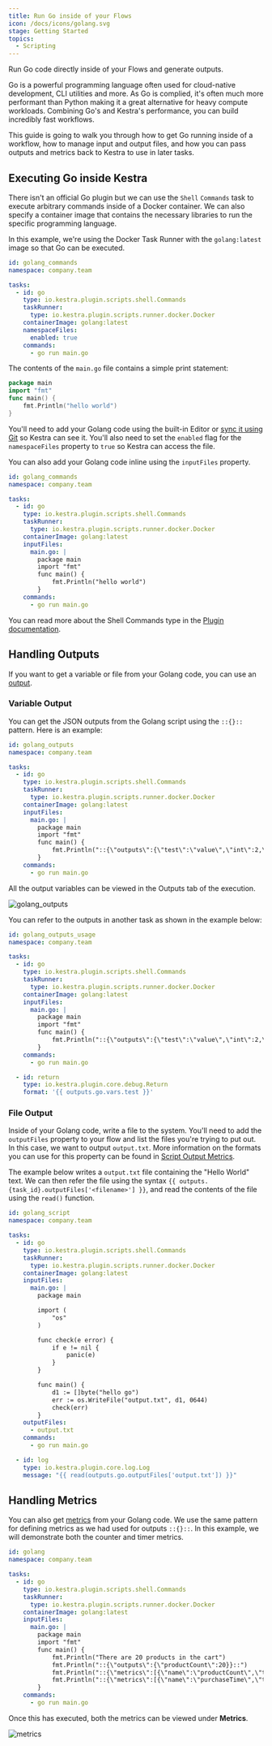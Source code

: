 ```yaml
---
title: Run Go inside of your Flows
icon: /docs/icons/golang.svg
stage: Getting Started
topics:
  - Scripting
---
```


Run Go code directly inside of your Flows and generate outputs.

Go is a powerful programming language often used for cloud-native development, CLI utilities and more. As Go is complied, it's often much more performant than Python making it a great alternative for heavy compute workloads. Combining Go's and Kestra's performance, you can build incredibly fast workflows.

This guide is going to walk you through how to get Go running inside of a workflow, how to manage input and output files, and how you can pass outputs and metrics back to Kestra to use in later tasks.

## Executing Go inside Kestra

There isn't an official Go plugin but we can use the `Shell` `Commands` task to execute arbitrary commands inside of a Docker container. We can also specify a container image that contains the necessary libraries to run the specific programming language.

In this example, we're using the Docker Task Runner with the `golang:latest` image so that Go can be executed.

```yaml
id: golang_commands
namespace: company.team

tasks:
  - id: go
    type: io.kestra.plugin.scripts.shell.Commands
    taskRunner:
      type: io.kestra.plugin.scripts.runner.docker.Docker
    containerImage: golang:latest
    namespaceFiles:
      enabled: true
    commands:
      - go run main.go
```

The contents of the `main.go` file contains a simple print statement:

```go
package main
import "fmt"
func main() {
    fmt.Println("hello world")
}
```

You'll need to add your Golang code using the built-in Editor or [sync it using Git](../version-control-cicd/04.git.md) so Kestra can see it. You'll also need to set the `enabled` flag for the `namespaceFiles` property to `true` so Kestra can access the file.

You can also add your Golang code inline using the `inputFiles` property.

```yaml
id: golang_commands
namespace: company.team

tasks:
  - id: go
    type: io.kestra.plugin.scripts.shell.Commands
    taskRunner:
      type: io.kestra.plugin.scripts.runner.docker.Docker
    containerImage: golang:latest
    inputFiles:
      main.go: |
        package main
        import "fmt"
        func main() {
            fmt.Println("hello world")
        }
    commands:
      - go run main.go
```

You can read more about the Shell Commands type in the [Plugin documentation](/plugins/plugin-script-shell/io.kestra.plugin.scripts.shell.commands).

## Handling Outputs

If you want to get a variable or file from your Golang code, you can use an [output](../04.workflow-components/06.outputs.md).

### Variable Output

You can get the JSON outputs from the Golang script using the `::{}::` pattern. Here is an example:

```yaml
id: golang_outputs
namespace: company.team

tasks:
  - id: go
    type: io.kestra.plugin.scripts.shell.Commands
    taskRunner:
      type: io.kestra.plugin.scripts.runner.docker.Docker
    containerImage: golang:latest
    inputFiles:
      main.go: |
        package main
        import "fmt"
        func main() {
            fmt.Println("::{\"outputs\":{\"test\":\"value\",\"int\":2,\"bool\":true,\"float\":3.65}}::")
        }
    commands:
      - go run main.go
```

All the output variables can be viewed in the Outputs tab of the execution.

![golang_outputs](/docs/how-to-guides/golang/outputs.png)

You can refer to the outputs in another task as shown in the example below:

```yaml
id: golang_outputs_usage
namespace: company.team

tasks:
  - id: go
    type: io.kestra.plugin.scripts.shell.Commands
    taskRunner:
      type: io.kestra.plugin.scripts.runner.docker.Docker
    containerImage: golang:latest
    inputFiles:
      main.go: |
        package main
        import "fmt"
        func main() {
            fmt.Println("::{\"outputs\":{\"test\":\"value\",\"int\":2,\"bool\":true,\"float\":3.65}}::")
        }
    commands:
      - go run main.go

  - id: return
    type: io.kestra.plugin.core.debug.Return
    format: '{{ outputs.go.vars.test }}'
```

### File Output

Inside of your Golang code, write a file to the system. You'll need to add the `outputFiles` property to your flow and list the files you're trying to put out. In this case, we want to output `output.txt`. More information on the formats you can use for this property can be found in [Script Output Metrics](../16.scripts/06.outputs-metrics.md).

The example below writes a `output.txt` file containing the "Hello World" text. We can then refer the file using the syntax `{{ outputs.{task_id}.outputFiles['<filename>'] }}`, and read the contents of the file using the `read()` function.

```yaml
id: golang_script
namespace: company.team

tasks:
  - id: go
    type: io.kestra.plugin.scripts.shell.Commands
    taskRunner:
      type: io.kestra.plugin.scripts.runner.docker.Docker
    containerImage: golang:latest
    inputFiles:
      main.go: |
        package main

        import (
            "os"
        )

        func check(e error) {
            if e != nil {
                panic(e)
            }
        }

        func main() {
            d1 := []byte("hello go")
            err := os.WriteFile("output.txt", d1, 0644)
            check(err)
        }
    outputFiles:
      - output.txt
    commands:
      - go run main.go

  - id: log
    type: io.kestra.plugin.core.log.Log
    message: "{{ read(outputs.go.outputFiles['output.txt']) }}"
```

## Handling Metrics

You can also get [metrics](../16.scripts/06.outputs-metrics.md#outputs-and-metrics-in-script-and-commands-tasks) from your Golang code. We use the same pattern for defining metrics as we had used for outputs `::{}::`. In this example, we will demonstrate both the counter and timer metrics.

```yaml
id: golang
namespace: company.team

tasks:
  - id: go
    type: io.kestra.plugin.scripts.shell.Commands
    taskRunner:
      type: io.kestra.plugin.scripts.runner.docker.Docker
    containerImage: golang:latest
    inputFiles:
      main.go: |
        package main
        import "fmt"
        func main() {
            fmt.Println("There are 20 products in the cart")
            fmt.Println("::{\"outputs\":{\"productCount\":20}}::")
            fmt.Println("::{\"metrics\":[{\"name\":\"productCount\",\"type\":\"counter\",\"value\":20}]}::")
            fmt.Println("::{\"metrics\":[{\"name\":\"purchaseTime\",\"type\":\"timer\",\"value\":32.44}]}::")
        }
    commands:
      - go run main.go
```

Once this has executed, both the metrics can be viewed under **Metrics**.

![metrics](/docs/how-to-guides/golang/metrics.png)
